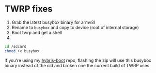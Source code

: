 # TWRP fixes

1. Grab the latest busybox binary for armv8l
2. Rename to `busybox` and copy to device (root of internal storage)
3. Boot twrp and get a shell
4. 
```sh
cd /sdcard
chmod +x busybox
```

If you're using my [hybris-boot](https://github.com/sailfish-oneplus6/hybris-boot) repo, flashing the zip will use this busybox binary instead of the old and broken one the current build of TWRP uses.